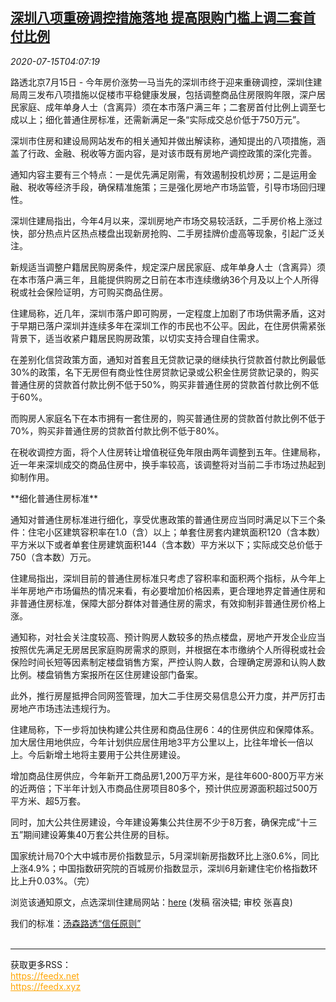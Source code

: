 <!--1594788909000-->
[深圳八项重磅调控措施落地 提高限购门槛上调二套首付比例](https://cn.reuters.com/article/shenzhen-house-market-regs-0715-idCNKCS24G0DN)
------

<div><i>2020-07-15T04:07:19</i></div><div class="StandardArticleBody_body"><p>路透北京7月15日 - 今年房价涨势一马当先的深圳市终于迎来重磅调控，深圳住建局周三发布八项措施以促楼市平稳健康发展，包括调整商品住房限购年限，深户居民家庭、成年单身人士（含离异）须在本市落户满三年；二套房首付比例上调至七成以上；细化普通住房标准，还需新满足一条“实际成交总价低于750万元”。 </p><p>深圳市住房和建设局网站发布的相关通知并做出解读称，通知提出的八项措施，涵盖了行政、金融、税收等方面内容，是对该市既有房地产调控政策的深化完善。 </p><p>通知内容主要有三个特点：一是优先满足刚需，有效遏制投机炒房；二是运用金融、税收等经济手段，确保精准施策；三是强化房地产市场监管，引导市场回归理性。     </p><p>深圳住建局指出，今年4月以来，深圳房地产市场交易较活跃，二手房价格上涨过快，部分热点片区热点楼盘出现新房抢购、二手房挂牌价虚高等现象，引起广泛关注。 </p><p>新规适当调整户籍居民购房条件，规定深户居民家庭、成年单身人士（含离异）须在本市落户满三年，且能提供购房之日前在本市连续缴纳36个月及以上个人所得税或社会保险证明，方可购买商品住房。 </p><p>住建局称，近几年，深圳市落户即可购房，一定程度上加剧了市场供需矛盾，这对于早期已落户深圳并连续多年在深圳工作的市民也不公平。因此，在住房供需紧张背景下，适当收紧户籍居民购房政策，以切实支持合理自住需求。 </p><p>在差别化信贷政策方面，通知对首套且无贷款记录的继续执行贷款首付款比例最低30%的政策，名下无房但有商业性住房贷款记录或公积金住房贷款记录的，购买普通住房的贷款首付款比例不低于50%，购买非普通住房的贷款首付款比例不低于60%。 </p><p>而购房人家庭名下在本市拥有一套住房的，购买普通住房的贷款首付款比例不低于70%，购买非普通住房的贷款首付款比例不低于80%。 </p><p>在税收调控方面，将个人住房转让增值税征免年限由两年调整到五年。住建局称，近一年来深圳成交的商品住房中，换手率较高，该调整将对当前二手市场过热起到抑制作用。 </p><p>**细化普通住房标准** </p><p>通知对普通住房标准进行细化，享受优惠政策的普通住房应当同时满足以下三个条件：住宅小区建筑容积率在1.0（含）以上；单套住房套内建筑面积120（含本数）平方米以下或者单套住房建筑面积144（含本数）平方米以下；实际成交总价低于750（含本数）万元。 </p><p>住建局指出，深圳目前的普通住房标准只考虑了容积率和面积两个指标，从今年上半年房地产市场偏热的情况来看，有必要增加价格因素，更合理地界定普通住房和非普通住房标准，保障大部分群体对普通住房的需求，有效抑制非普通住房价格上涨。 </p><p>通知称，对社会关注度较高、预计购房人数较多的热点楼盘，房地产开发企业应当按照优先满足无房居民家庭购房需求的原则，并根据在本市缴纳个人所得税或社会保险时间长短等因素制定楼盘销售方案，严控认购人数，合理确定房源和认购人数比例。楼盘销售方案报所在区住房建设部门备案。 </p><p>此外，推行房屋抵押合同网签管理，加大二手住房交易信息公开力度，并严厉打击房地产市场违法违规行为。 </p><p>住建局称，下一步将加快构建公共住房和商品住房6：4的住房供应和保障体系。加大居住用地供应，今年计划供应居住用地3平方公里以上，比往年增长一倍以上。今后新增土地将主要用于公共住房建设。 </p><p>增加商品住房供应，今年新开工商品房1,200万平方米，是往年600-800万平方米的近两倍；下半年计划入市商品住房项目80多个，预计供应房源面积超过500万平方米、超5万套。 </p><p>同时，加大公共住房建设，今年建设筹集公共住房不少于8万套，确保完成“十三五”期间建设筹集40万套公共住房的目标。 </p><p>国家统计局70个大中城市房价指数显示，5月深圳新房指数环比上涨0.6%，同比上涨4.9%；中国指数研究院的百城房价指数显示，深圳6月新建住宅价格指数环比上升0.03%。（完） </p><p>浏览该通知原文，点选深圳住建局网站：<a href="http://zjj.sz.gov.cn/xxgk/tzgg/content/post_7891958.html">here</a> (发稿 宿泱韫; 审校 张喜良) </p><div class="StandardArticleBody_trustBadgeContainer"><span class="StandardArticleBody_trustBadgeTitle">我们的标准：</span><span class="trustBadgeUrl"><a href="https://www.thomsonreuters.cn/content/dam/openweb/documents/pdf/china/brochures/about-us-1.pdf">汤森路透“信任原则”</a></span></div></div><br><hr><div>获取更多RSS：<br><a href="https://feedx.net" style="color:orange" target="_blank">https://feedx.net</a> <br><a href="https://feedx.xyz" style="color:orange" target="_blank">https://feedx.xyz</a><br></div>
